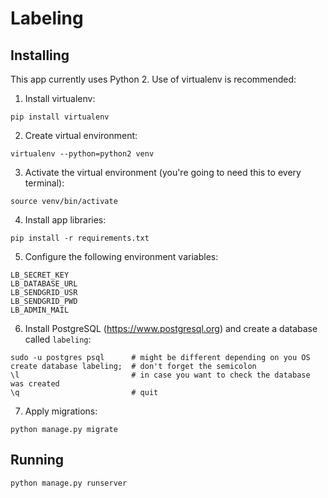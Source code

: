Labeling
========

## Installing

This app currently uses Python 2. Use of virtualenv is recommended:

1. Install virtualenv:
```
pip install virtualenv
```

2. Create virtual environment:
```
virtualenv --python=python2 venv
```

3. Activate the virtual environment (you're going to need this to every terminal):
```
source venv/bin/activate
```

4. Install app libraries:
```
pip install -r requirements.txt
```

5. Configure the following environment variables:
```
LB_SECRET_KEY
LB_DATABASE_URL
LB_SENDGRID_USR
LB_SENDGRID_PWD
LB_ADMIN_MAIL
```

6. Install PostgreSQL (https://www.postgresql.org) and create a database called `labeling`:
```
sudo -u postgres psql      # might be different depending on you OS
create database labeling;  # don't forget the semicolon
\l                         # in case you want to check the database was created
\q                         # quit
```

7. Apply migrations:
```
python manage.py migrate
```

## Running

```
python manage.py runserver
```
